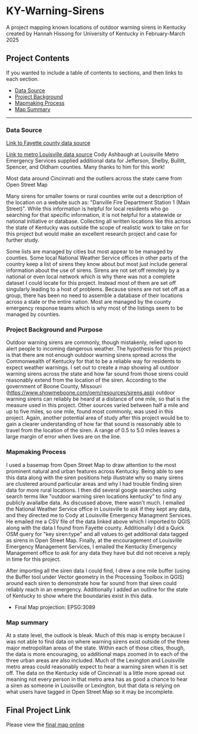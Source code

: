 # KY-Warning-Sirens
A project mapping known locations of outdoor warning sirens in Kentucky created by Hannah Hissong for University of Kentucky in February-March 2025

## Project Contents

If you wanted to include a table of contents to sections, and then links to each section.

- [Data Source](#data-source)
- [Project Background](#project-background)
- [Mapmaking Process](#mapmaking-process)
- [Map Summary](#map-summary)

***

### Data Source

[Link to Fayette county data source](https://data.lexingtonky.gov/datasets/eab218eb4e2249d59a39401b5ee25d6e/explore)

[Link to metro Louisville data source](https://jefferson-ky-outdoor-warning-sirens-lojic.hub.arcgis.com/) 
Cody Ashbaugh at Louisville Metro Emergency Services supplied additional data for Jefferson, Shelby, Bullitt, Spencer, and Oldham counties. Many thanks to him for this work!

Most data around Cincinnati and the outliers across the state came from Open Street Map

Many sirens for smaller towns or rural counties write out a description of the location on a website such as: "Danville Fire Department Station 1 (Main Street)". While this information is helpful for local residents who go searching for that specific information, it is not helpful for a statewide or national initiative or database. Collecting all written locations like this across the state of Kentucky was outside the scope of realistic work to take on for this project but would make an excellent research project and case for further study.

Some lists are managed by cities but most appear to be managed by counties. Some local National Weather Service offices in other parts of the country keep a list of sirens they know about but most just include general information about the use of sirens. Sirens are not set off remotely by a national or even local network which is why there was not a complete dataset I could locate for this project. Instead most of them are set off singularly leading to a host of problems. Because sirens are not set off as a group, there has been no need to assemble a database of their locations across a state or the entire nation. Most are managed by the county emergency response teams which is why most of the listings seem to be managed by counties. 

### Project Background and Purpose

Outdoor warning sirens are commonly, though mistakenly, relied upon to alert people to incoming dangerous weather. The hypothesis for this project is that there are not enough outdoor warning sirens spread across the Commonwealth of Kentucky for that to be a reliable way for residents to expect weather warnings. I set out to create a map showing all outdoor warning sirens across the state and how far sound from those sirens could reasonably extend from the location of the siren. According to the government of Boone County, Missouri (https://www.showmeboone.com/oem/resources/sirens.asp) outdoor warning sirens can reliably be heard at a distance of one mile, so that is the measure used in this project. Other sources varied between half a mile and up to five miles, so one mile, found most commonly, was used in this project. Again, another potential area of study after this project would be to gain a clearer understanding of how far that sound is reasonably able to travel from the location of the siren. A range of 0.5 to 5.0 miles leaves a large margin of error when lives are on the line. 

### Mapmaking Process

I used a basemap from Open Street Map to draw attention to the most prominent natural and urban features across Kentucky. Being able to see this data along with the siren positions help illustrate why so many sirens are clustered around particular areas and why I had trouble finding siren data for more rural locations. I then did several google searches using search terms like "outdoor warning siren locations kentucky" to find any publicly availalbe data. As discussed above, there wasn't much. I emailed the National Weather Service office in Louisville to ask if they kept any data, and they directed me to Cody at Louisville Emergency Managment Services. He emailed me a CSV file of the data linked above which I imported to QGIS along with the data I found from Fayette county. Additionally I did a Quick OSM query for "key siren:type" and all values to get additional data tagged as sirens in Open Street Map. Finally, at the encouragement of Louisville Emergency Management Services, I emailed the Kentucky Emergency Management office to ask for any data they have but did not receive a reply in time for this project. 

After importing all the siren data I could find, I drew a one mile buffer (using the Buffer tool under Vector geometry in the Processing Toolbox in QGIS) around each siren to demonstrate how far sound from that siren could reliably reach in an emergency. Additionally I added an outline for the state of Kentucky to show where the boundaries exist in this data. 
 
* Final Map projection: EPSG:3089

### Map summary

At a state level, the outlook is bleak. Much of this map is empty because I was not able to find data on where warning sirens exist outside of the three major metropolitan areas of the state. Within each of those cities, though, the data is more encouraging, so additional maps zoomed in to each of the three urban areas are also included. Much of the Lexington and Louisville metro areas could reasonably expect to hear a warning siren when it is set off. The data on the Kentucky side of Cincinnati is a little more spread out meaning not every person in that metro area has as good a chance to hear a siren as someone in Louisville or Lexington, but that data is relying on what users have tagged in Open Street Map so it may be incomplete. 

## Final Project Link

Please view the [final map online](https://hshissong.github.io/KY-Warning-Sirens/)
